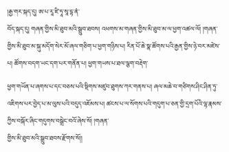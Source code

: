 ﻿  
།རྒྱ་གར་སྐད་དུ། ཨ་པ་རཱ་ཛི་ཏཱ་སཱ་དྷ་ནཾ་  
བོད་སྐད་དུ། གཞན་གྱིས་མི་ཐུབ་མའི་སྒྲུབ་ཐབས། འཕགས་མ་གཞན་གྱིས་མི་ཐུབ་མ་ལ་ཕྱག་འཚལ་ལོ། །གཞན་གྱིས་མི་ཐུབ་མ་སྐུ་མདོག་སེར་མོ་ཞལ་གཅིག་པ་ཕྱག་གཉིས་པ། རིན་པོ་ཆེ་སྣ་ཚོགས་པའི་རྒྱན་གྱིས་ཉེ་བར་མཛེས་པ། ཚོགས་བདག་ཡང་དག་པར་གནོན་པ། ཕྱག་གཡས་པ་ཐལ་ལྕག་བརྡེག་  
  
ཕྱག་གཡོན་པ་ཞགས་པ་དང་བཅས་པའི་སྡིགས་མཛུབ་ཐུགས་ཀར་གནས་པ། ཞལ་མཆེ་བ་གཙིགས་ཤིང་ཤིན་ཏུ་འཇིགས་པར་བྱེད་པ་མ་ལུས་པའི་བདུད་འཇོམས་པ། ཚངས་པ་ལ་སོགས་པའི་གདུག་པ་ཅན་གྱི་དྲག་པོའི་ལྷ་རྣམས་ཀྱིས་བསྐོར་ཞིང་གདུགས་བསྒྲེང་བའོ་ཞེས་སོ། །གཞན་  
གྱིས་མི་ཐུབ་མའི་སྒྲུབ་ཐབས་རྫོགས་སོ།།  
  
  
